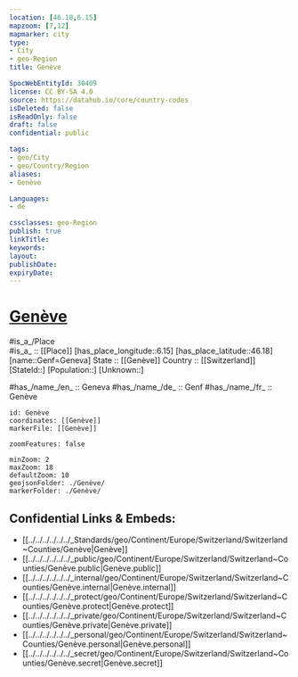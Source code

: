 ```yaml
---
location: [46.18,6.15] 
mapzoom: [7,12] 
mapmarker: city 
type: 
- City
- geo-Region
title: Genève

SpocWebEntityId: 30409
license: CC BY-SA 4.0
source: https://datahub.io/core/country-codes
isDeleted: false
isReadOnly: false
draft: false
confidential: public

tags:
- geo/City
- geo/Country/Region
aliases:
- Genève

Languages:
- de

cssclasses: geo-Region
publish: true
linkTitle: 
keywords: 
layout: 
publishDate: 
expiryDate: 
---
```


# [Genève](Genève.md)

#is_a_/Place  
#is_a_ :: [[Place]] 
[has_place_longitude::6.15] 
[has_place_latitude::46.18] 
[name::Genf=Geneva] 
State ::  [[Genève]]
Country :: [[Switzerland]]  
[StateId::] 
[Population::] 
[Unknown::] 

#has_/name_/en_ :: Geneva 
#has_/name_/de_ :: Genf 
#has_/name_/fr_ :: Genève 


```leaflet
id: Genève
coordinates: [[Genève]] 
markerFile: [[Genève]] 

zoomFeatures: false 

minZoom: 2 
maxZoom: 18
defaultZoom: 10 
geojsonFolder: ./Genève/
markerFolder: ./Genève/
```


## Confidential Links & Embeds: 
- [[../../../../../../_Standards/geo/Continent/Europe/Switzerland/Switzerland~Counties/Genève|Genève]] 
- [[../../../../../../_public/geo/Continent/Europe/Switzerland/Switzerland~Counties/Genève.public|Genève.public]] 
- [[../../../../../../_internal/geo/Continent/Europe/Switzerland/Switzerland~Counties/Genève.internal|Genève.internal]] 
- [[../../../../../../_protect/geo/Continent/Europe/Switzerland/Switzerland~Counties/Genève.protect|Genève.protect]] 
- [[../../../../../../_private/geo/Continent/Europe/Switzerland/Switzerland~Counties/Genève.private|Genève.private]] 
- [[../../../../../../_personal/geo/Continent/Europe/Switzerland/Switzerland~Counties/Genève.personal|Genève.personal]] 
- [[../../../../../../_secret/geo/Continent/Europe/Switzerland/Switzerland~Counties/Genève.secret|Genève.secret]] 

